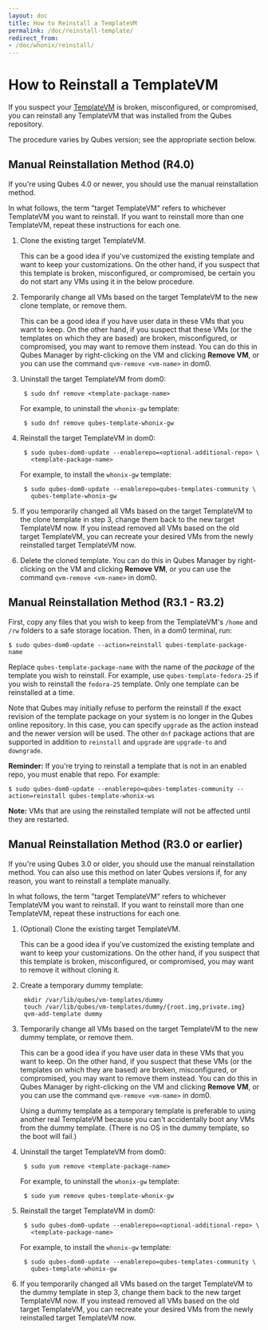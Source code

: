 ```yaml
---
layout: doc
title: How to Reinstall a TemplateVM
permalink: /doc/reinstall-template/
redirect_from:
- /doc/whonix/reinstall/
---
```


How to Reinstall a TemplateVM
=============================

If you suspect your [TemplateVM] is broken, misconfigured, or compromised, you can reinstall any TemplateVM that was installed from the Qubes repository.

The procedure varies by Qubes version; see the appropriate section below.


Manual Reinstallation Method (R4.0)
----------------------------

If you're using Qubes 4.0 or newer, you should use the manual reinstallation method.

In what follows, the term "target TemplateVM" refers to whichever TemplateVM you want to reinstall.
If you want to reinstall more than one TemplateVM, repeat these instructions for each one.

1. Clone the existing target TemplateVM.

   This can be a good idea if you've customized the existing template and want to keep your customizations.
   On the other hand, if you suspect that this template is broken, misconfigured, or compromised, be certain you do not start any VMs using it in the below procedure.

2. Temporarily change all VMs based on the target TemplateVM to the new clone template, or remove them.

   This can be a good idea if you have user data in these VMs that you want to keep.
   On the other hand, if you suspect that these VMs (or the templates on which they are based) are broken, misconfigured, or compromised, you may want to remove them instead. 
   You can do this in Qubes Manager by right-clicking on the VM and clicking **Remove VM**, or you can use the command `qvm-remove <vm-name>` in dom0.

3. Uninstall the target TemplateVM from dom0:

        $ sudo dnf remove <template-package-name>

   For example, to uninstall the `whonix-gw` template:

        $ sudo dnf remove qubes-template-whonix-gw

4. Reinstall the target TemplateVM in dom0:

        $ sudo qubes-dom0-update --enablerepo=<optional-additional-repo> \
          <template-package-name>

   For example, to install the `whonix-gw` template:

        $ sudo qubes-dom0-update --enablerepo=qubes-templates-community \
          qubes-template-whonix-gw

5. If you temporarily changed all VMs based on the target TemplateVM to the clone template in step 3, change them back to the new target TemplateVM now.
   If you instead removed all VMs based on the old target TemplateVM, you can recreate your desired VMs from the newly reinstalled target TemplateVM now.
   
6. Delete the cloned template.
   You can do this in Qubes Manager by right-clicking on the VM and clicking **Remove VM**, or you can use the
   command `qvm-remove <vm-name>` in dom0.
   
   
Manual Reinstallation Method (R3.1 - R3.2)
----------------------------

First, copy any files that you wish to keep from the TemplateVM's `/home` and `/rw` folders to a safe storage location.
Then, in a dom0 terminal, run:

    $ sudo qubes-dom0-update --action=reinstall qubes-template-package-name

Replace `qubes-template-package-name` with the name of the *package* of the template you wish to reinstall.
For example, use `qubes-template-fedora-25` if you wish to reinstall the `fedora-25` template.
Only one template can be reinstalled at a time.

Note that Qubes may initially refuse to perform the reinstall if the exact revision of the template package on your system is no longer in the Qubes online repository.
In this case, you can specify `upgrade` as the action instead and the newer version will be used. 
The other `dnf` package actions that are supported in addition to `reinstall` and `upgrade` are `upgrade-to` and `downgrade`.

**Reminder:** If you're trying to reinstall a template that is not in an enabled repo, you must enable that repo.
For example:

    $ sudo qubes-dom0-update --enablerepo=qubes-templates-community --action=reinstall qubes-template-whonix-ws

**Note:** VMs that are using the reinstalled template will not be affected until they are restarted.


Manual Reinstallation Method (R3.0 or earlier)
----------------------------

If you're using Qubes 3.0 or older, you should use the manual reinstallation method. 
You can also use this method on later Qubes versions if, for any reason, you want to reinstall a template manually.

In what follows, the term "target TemplateVM" refers to whichever TemplateVM you want to reinstall. 
If you want to reinstall more than one TemplateVM, repeat these instructions for each one.

1. (Optional) Clone the existing target TemplateVM.

   This can be a good idea if you've customized the existing template and want to keep your customizations. 
   On the other hand, if you suspect that this template is broken, misconfigured, or compromised, you may want to remove it without cloning it.

2. Create a temporary dummy template:

        mkdir /var/lib/qubes/vm-templates/dummy
        touch /var/lib/qubes/vm-templates/dummy/{root.img,private.img}
        qvm-add-template dummy

3. Temporarily change all VMs based on the target TemplateVM to the new dummy template, or remove them.

   This can be a good idea if you have user data in these VMs that you want to keep. 
   On the other hand, if you suspect that these VMs (or the templates on which they are based) are broken, misconfigured, or compromised, you may want to remove them instead.
   You can do this in Qubes Manager by right-clicking on the VM and clicking **Remove VM**, or you can use the command `qvm-remove <vm-name>` in dom0.

   Using a dummy template as a temporary template is preferable to using another real TemplateVM because you can't accidentally boot any VMs from the dummy template.
   (There is no OS in the dummy template, so the boot will fail.)

4. Uninstall the target TemplateVM from dom0:

        $ sudo yum remove <template-package-name>

   For example, to uninstall the `whonix-gw` template:

        $ sudo yum remove qubes-template-whonix-gw

5. Reinstall the target TemplateVM in dom0:

        $ sudo qubes-dom0-update --enablerepo=<optional-additional-repo> \
          <template-package-name>

   For example, to install the `whonix-gw` template:

        $ sudo qubes-dom0-update --enablerepo=qubes-templates-community \
          qubes-template-whonix-gw

6. If you temporarily changed all VMs based on the target TemplateVM to the dummy template in step 3, change them back to the new target TemplateVM now.
   If you instead removed all VMs based on the old target TemplateVM, you can recreate your desired VMs from the newly reinstalled target TemplateVM now.

[TemplateVM]: /doc/templates/

